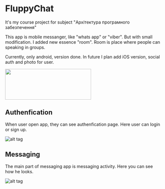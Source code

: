 # FluppyChat

It's my course project for subject "Архітектура програмного забезпечення"

This app is mobile messanger, like "whats app" or "viber". But with small modification. I added new essence "room".
Room is place where people can speaking in groups.

Currently, only android, version done. In future I plan add iOS version, social auth and photo for user.

<a href="https://play.google.com/store/apps/details?id=com.paintedeggs.fluppychat">
<img src="https://lh3.googleusercontent.com/SApKl4qo028NAeV3vMq9OQw5STE-JupQ3AeFiU8qvvQ=w519-h186-no" height="100" width="279"></a>

## Authenfication

When user open app, they can see authenfication page. Here user can login or sign up.

![alt tag](https://lh3.googleusercontent.com/-9h94WvaBRpE/VWNoXwA7r_I/AAAAAAAAETM/VwAoIahocLQ/w325-h520-no/Screenshot_2015-05-25-00-19-03.jpg)

## Messaging

The main part of messaging app is messaging activity. Here you can see how he looks.

![alt tag](https://lh3.googleusercontent.com/-a288vR51UYs/VWNoYVKijaI/AAAAAAAAETQ/KoDfv8DEVJo/w325-h520-no/Screenshot_2015-05-25-00-18-31.jpg)
